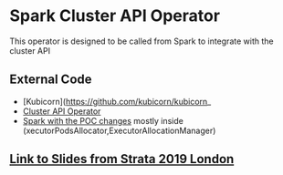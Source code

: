 # Spark Cluster API Operator
This operator is designed to be called from Spark to integrate with the cluster API


## External Code
- [Kubicorn](https://github.com/kubicorn/kubicorn_
- [Cluster API Operator](https://github.com/kubernetes-sigs/cluster-api)
- [Spark with the POC changes](github.com/holdenk/spark/tree/cluster-api-integration) mostly inside (xecutorPodsAllocator,ExecutorAllocationManager)

## [Link to Slides from Strata 2019 London](http://bit.ly/2GXmMFp)
